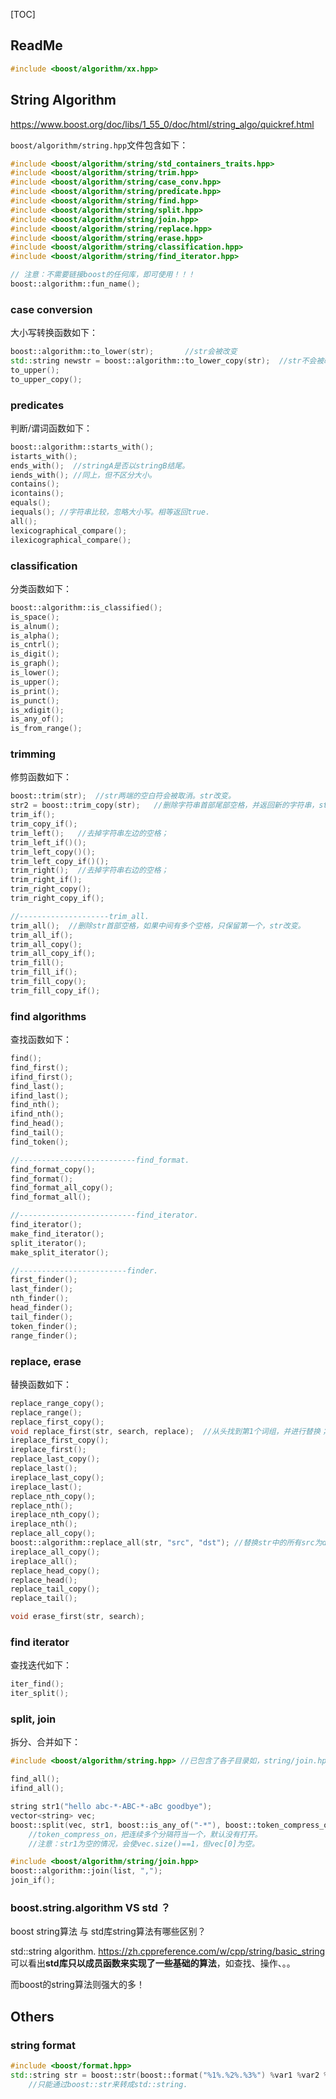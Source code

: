 [TOC]



## ReadMe

```cpp
#include <boost/algorithm/xx.hpp>
```



## String Algorithm

https://www.boost.org/doc/libs/1_55_0/doc/html/string_algo/quickref.html

`boost/algorithm/string.hpp`文件包含如下：

```cpp
#include <boost/algorithm/string/std_containers_traits.hpp>
#include <boost/algorithm/string/trim.hpp>
#include <boost/algorithm/string/case_conv.hpp>
#include <boost/algorithm/string/predicate.hpp>
#include <boost/algorithm/string/find.hpp>
#include <boost/algorithm/string/split.hpp>
#include <boost/algorithm/string/join.hpp>
#include <boost/algorithm/string/replace.hpp>
#include <boost/algorithm/string/erase.hpp>
#include <boost/algorithm/string/classification.hpp>
#include <boost/algorithm/string/find_iterator.hpp>

// 注意：不需要链接boost的任何库，即可使用！！！
boost::algorithm::fun_name();
```



### case conversion

大小写转换函数如下：

```cpp
boost::algorithm::to_lower(str);       //str会被改变
std::string newstr = boost::algorithm::to_lower_copy(str);  //str不会被改变
to_upper();
to_upper_copy();
```



### predicates

判断/谓词函数如下：

```cpp
boost::algorithm::starts_with();
istarts_with();
ends_with();  //stringA是否以stringB结尾。
iends_with(); //同上，但不区分大小。
contains();
icontains();
equals();
iequals(); //字符串比较，忽略大小写。相等返回true.
all();
lexicographical_compare();
ilexicographical_compare();
```



### classification

分类函数如下：

```cpp
boost::algorithm::is_classified();
is_space();
is_alnum();
is_alpha();
is_cntrl();
is_digit();
is_graph();
is_lower();
is_upper();
is_print();
is_punct();
is_xdigit();
is_any_of();
is_from_range();
```



### trimming

修剪函数如下：

```cpp
boost::trim(str);  //str两端的空白符会被取消。str改变。
str2 = boost::trim_copy(str);   //删除字符串首部尾部空格，并返回新的字符串，str不改变。
trim_if();
trim_copy_if(); 
trim_left();   //去掉字符串左边的空格；
trim_left_if()();
trim_left_copy()();
trim_left_copy_if()();
trim_right();  //去掉字符串右边的空格；
trim_right_if();
trim_right_copy();
trim_right_copy_if();

//--------------------trim_all.
trim_all();  //删除str首部空格，如果中间有多个空格，只保留第一个，str改变。
trim_all_if();
trim_all_copy();
trim_all_copy_if();
trim_fill();
trim_fill_if();
trim_fill_copy();
trim_fill_copy_if();
```



### find algorithms

查找函数如下：

```cpp
find();
find_first();
ifind_first();
find_last();
ifind_last();
find_nth();
ifind_nth();
find_head();
find_tail();
find_token();

//--------------------------find_format.
find_format_copy();
find_format();
find_format_all_copy();
find_format_all();

//--------------------------find_iterator.
find_iterator();
make_find_iterator();
split_iterator();
make_split_iterator();

//------------------------finder.
first_finder();
last_finder();
nth_finder();
head_finder();
tail_finder();
token_finder();
range_finder();
```



### replace, erase

替换函数如下：

```cpp
replace_range_copy();
replace_range();
replace_first_copy();
void replace_first(str, search, replace);  //从头找到第1个词组，并进行替换；
ireplace_first_copy();
ireplace_first();
replace_last_copy();
replace_last();
ireplace_last_copy();
ireplace_last();
replace_nth_copy();
replace_nth();
ireplace_nth_copy();
ireplace_nth();
replace_all_copy();
boost::algorithm::replace_all(str, "src", "dst"); //替换str中的所有src为dst。
ireplace_all_copy();
ireplace_all();
replace_head_copy();
replace_head();
replace_tail_copy();
replace_tail();

void erase_first(str, search);
```



### find iterator

查找迭代如下：

```cpp
iter_find();
iter_split();
```



### split, join

拆分、合并如下：

```cpp
#include <boost/algorithm/string.hpp> //已包含了各子目录如，string/join.hpp

find_all();
ifind_all();

string str1("hello abc-*-ABC-*-aBc goodbye");
vector<string> vec; 
boost::split(vec, str1, boost::is_any_of("-*"), boost::token_compress_on);
	//token_compress_on，把连续多个分隔符当一个，默认没有打开。
	//注意：str1为空的情况，会使vec.size()==1，但vec[0]为空。

#include <boost/algorithm/string/join.hpp>
boost::algorithm::join(list, ",");
join_if();
```



### boost.string.algorithm VS std ？

boost string算法 与 std库string算法有哪些区别？

std::string algorithm. https://zh.cppreference.com/w/cpp/string/basic_string
可以看出**std库只以成员函数来实现了一些基础的算法**，如查找、操作、。。

而boost的string算法则强大的多！





## Others

### string format

```cpp
#include <boost/format.hpp>
std::string str = boost::str(boost::format("%1%.%2%.%3%") %var1 %var2 %var3);
	//只能通过boost::str来转成std::string.
```



